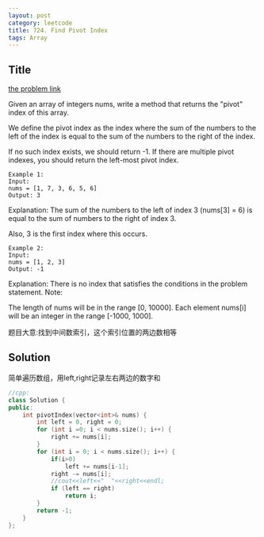```yaml
---
layout: post
category: leetcode
title: 724. Find Pivot Index
tags: Array
---
```

## Title
[the problem link](https://leetcode.com/problems/find-pivot-index/description/)

Given an array of integers nums, write a method that returns the "pivot" index of this array.

We define the pivot index as the index where the sum of the numbers to the left of the index is equal to the sum of the numbers to the right of the index.

If no such index exists, we should return -1. If there are multiple pivot indexes, you should return the left-most pivot index.

	Example 1:
	Input: 
	nums = [1, 7, 3, 6, 5, 6]
	Output: 3

Explanation: 
The sum of the numbers to the left of index 3 (nums[3] = 6) is equal to the sum of numbers to the right of index 3.

Also, 3 is the first index where this occurs.

	Example 2:
	Input: 
	nums = [1, 2, 3]
	Output: -1

Explanation: 
There is no index that satisfies the conditions in the problem statement.
Note:

The length of nums will be in the range [0, 10000].
Each element nums[i] will be an integer in the range [-1000, 1000].

题目大意:找到中间数索引，这个索引位置的两边数相等

## Solution

简单遍历数组，用left,right记录左右两边的数字和

```c++
//cpp:
class Solution {
public:
	int pivotIndex(vector<int>& nums) {
		int left = 0, right = 0;
		for (int i =0; i < nums.size(); i++) {
			right += nums[i];
		}
		for (int i = 0; i < nums.size(); i++) {
			if(i>0)
				left += nums[i-1];
			right -= nums[i];
            //cout<<left<<"  "<<right<<endl;
			if (left == right)
				return i;
		}
		return -1;
	}
};

```
